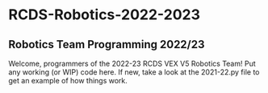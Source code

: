 # RCDS-Robotics-2022-2023
## Robotics Team Programming 2022/23

Welcome, programmers of the 2022-23 RCDS VEX V5 Robotics Team! Put any working (or WIP) code here. If new, take a look at the 2021-22.py file to get an example of how things work.
